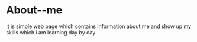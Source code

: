 # About--me
it is simple web page which contains information about me and show up my skills which i am learning day by day 
